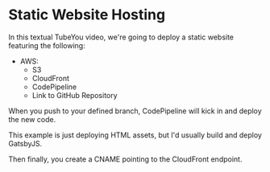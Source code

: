 # Static Website Hosting

In this textual TubeYou video, we're going to deploy a static website featuring the following:

- AWS:
  - S3
  - CloudFront
  - CodePipeline
  - Link to GitHub Repository

When you push to your defined branch, CodePipeline will kick in and deploy the new code.

This example is just deploying HTML assets, but I'd usually build and deploy GatsbyJS.

Then finally, you create a CNAME pointing to the CloudFront endpoint.
